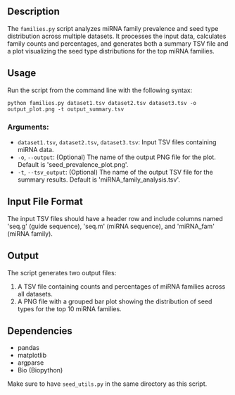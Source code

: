 
## Description

The `families.py` script analyzes miRNA family prevalence and seed type distribution across multiple datasets. It processes the input data, calculates family counts and percentages, and generates both a summary TSV file and a plot visualizing the seed type distributions for the top miRNA families.

## Usage

Run the script from the command line with the following syntax:

```
python families.py dataset1.tsv dataset2.tsv dataset3.tsv -o output_plot.png -t output_summary.tsv
```

### Arguments:
- `dataset1.tsv`, `dataset2.tsv`, `dataset3.tsv`: Input TSV files containing miRNA data.
- `-o`, `--output`: (Optional) The name of the output PNG file for the plot. Default is 'seed_prevalence_plot.png'.
- `-t`, `--tsv_output`: (Optional) The name of the output TSV file for the summary results. Default is 'miRNA_family_analysis.tsv'.

## Input File Format

The input TSV files should have a header row and include columns named 'seq.g' (guide sequence), 'seq.m' (miRNA sequence), and 'miRNA_fam' (miRNA family).

## Output

The script generates two output files:
1. A TSV file containing counts and percentages of miRNA families across all datasets.
2. A PNG file with a grouped bar plot showing the distribution of seed types for the top 10 miRNA families.

## Dependencies

- pandas
- matplotlib
- argparse
- Bio (Biopython)

Make sure to have `seed_utils.py` in the same directory as this script.
